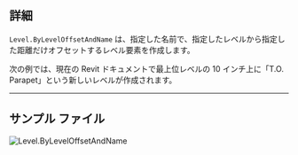 ## 詳細
`Level.ByLevelOffsetAndName` は、指定した名前で、指定したレベルから指定した距離だけオフセットするレベル要素を作成します。

次の例では、現在の Revit ドキュメントで最上位レベルの 10 インチ上に「T.O. Parapet」という新しいレベルが作成されます。
___
## サンプル ファイル

![Level.ByLevelOffsetAndName](./Revit.Elements.Level.ByLevelOffsetAndName_img.jpg)
